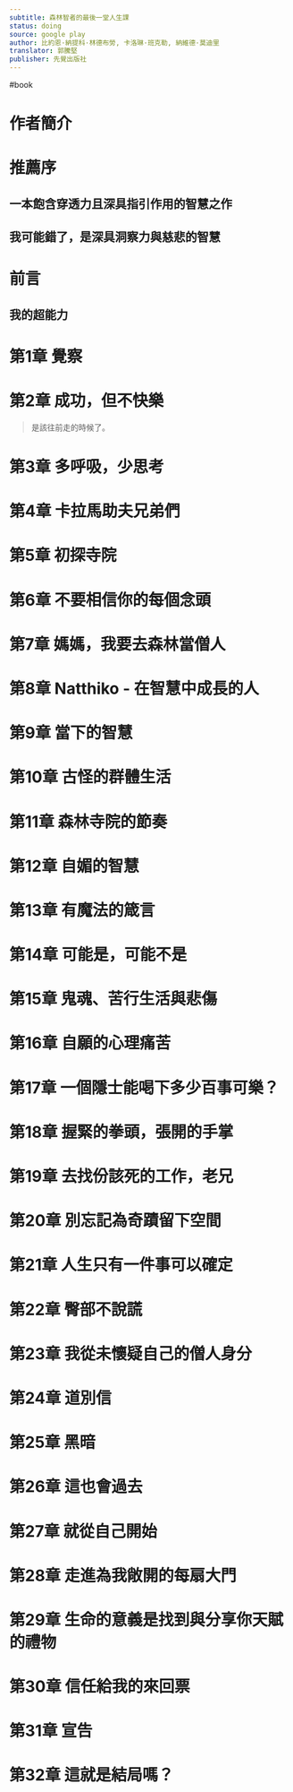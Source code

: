 ```yaml
---
subtitle: 森林智者的最後一堂人生課
status: doing
source: google play
author: 比約恩·納提科·林德布勞, 卡洛琳·班克勒, 納維德·莫迪里
translator: 郭騰堅
publisher: 先覺出版社
---
```

#book 

# 作者簡介

# 推薦序

## 一本飽含穿透力且深具指引作用的智慧之作

## 我可能錯了，是深具洞察力與慈悲的智慧

# 前言

## 我的超能力

# 第1章 覺察

# 第2章 成功，但不快樂

> 是該往前走的時候了。

# 第3章 多呼吸，少思考

# 第4章 卡拉馬助夫兄弟們

# 第5章 初探寺院

# 第6章 不要相信你的每個念頭

# 第7章 媽媽，我要去森林當僧人

# 第8章 Natthiko - 在智慧中成長的人

# 第9章 當下的智慧

# 第10章 古怪的群體生活

# 第11章 森林寺院的節奏

# 第12章 自媚的智慧

# 第13章 有魔法的箴言

# 第14章 可能是，可能不是

# 第15章 鬼魂、苦行生活與悲傷

# 第16章 自願的心理痛苦

# 第17章 一個隱士能喝下多少百事可樂？

# 第18章 握緊的拳頭，張開的手掌

# 第19章 去找份該死的工作，老兄

# 第20章 別忘記為奇蹟留下空間

# 第21章 人生只有一件事可以確定

# 第22章 臀部不說謊

# 第23章 我從未懷疑自己的僧人身分

# 第24章 道別信

# 第25章 黑暗

# 第26章 這也會過去

# 第27章 就從自己開始

# 第28章 走進為我敞開的每扇大門

# 第29章 生命的意義是找到與分享你天賦的禮物

# 第30章 信任給我的來回票

# 第31章 宣告

# 第32章 這就是結局嗎？

